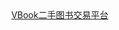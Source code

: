 <html>
  <head>
    <title>title没有什么卵用</title>
  </head>
 <body>
   <a href="http://2shoutushu.shop/eb1402/林源/homepage.html" target="_blank">VBook二手图书交易平台</a>
  </body>
</html>
